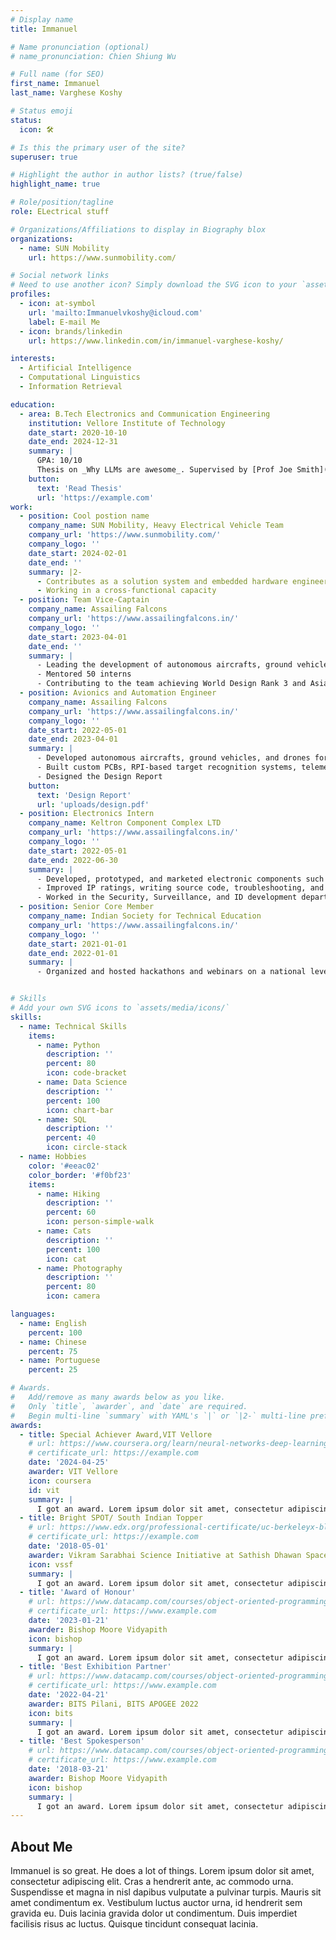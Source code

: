 ```yaml
---
# Display name
title: Immanuel

# Name pronunciation (optional)
# name_pronunciation: Chien Shiung Wu

# Full name (for SEO)
first_name: Immanuel
last_name: Varghese Koshy

# Status emoji
status:
  icon: 🛠️

# Is this the primary user of the site?
superuser: true

# Highlight the author in author lists? (true/false)
highlight_name: true

# Role/position/tagline
role: ELectrical stuff

# Organizations/Affiliations to display in Biography blox
organizations:
  - name: SUN Mobility
    url: https://www.sunmobility.com/

# Social network links
# Need to use another icon? Simply download the SVG icon to your `assets/media/icons/` folder.
profiles:
  - icon: at-symbol
    url: 'mailto:Immanuelvkoshy@icloud.com'
    label: E-mail Me
  - icon: brands/linkedin
    url: https://www.linkedin.com/in/immanuel-varghese-koshy/

interests:
  - Artificial Intelligence
  - Computational Linguistics
  - Information Retrieval

education:
  - area: B.Tech Electronics and Communication Engineering
    institution: Vellore Institute of Technology
    date_start: 2020-10-10
    date_end: 2024-12-31
    summary: |
      GPA: 10/10
      Thesis on _Why LLMs are awesome_. Supervised by [Prof Joe Smith](https://example.com). Presented papers at 5 IEEE conferences with the contributions being published in 2 Springer journals.
    button:
      text: 'Read Thesis'
      url: 'https://example.com'
work:
  - position: Cool postion name
    company_name: SUN Mobility, Heavy Electrical Vehicle Team
    company_url: 'https://www.sunmobility.com/'
    company_logo: ''
    date_start: 2024-02-01
    date_end: ''
    summary: |2-
      - Contributes as a solution system and embedded hardware engineer in a pilot team 
      - Working in a cross-functional capacity
  - position: Team Vice-Captain
    company_name: Assailing Falcons
    company_url: 'https://www.assailingfalcons.in/'
    company_logo: ''
    date_start: 2023-04-01
    date_end: ''
    summary: |
      - Leading the development of autonomous aircrafts, ground vehicles, and drones for SAE International competitions
      - Mentored 50 interns
      - Contributing to the team achieving World Design Rank 3 and Asia Rank 1
  - position: Avionics and Automation Engineer
    company_name: Assailing Falcons
    company_url: 'https://www.assailingfalcons.in/'
    company_logo: ''
    date_start: 2022-05-01
    date_end: 2023-04-01
    summary: |
      - Developed autonomous aircrafts, ground vehicles, and drones for SAE International competitions
      - Built custom PCBs, RPI-based target recognition systems, telemetry systems, and propulsion systems
      - Designed the Design Report
    button: 
      text: 'Design Report'
      url: 'uploads/design.pdf'
  - position: Electronics Intern
    company_name: Keltron Component Complex LTD
    company_url: 'https://www.assailingfalcons.in/'
    company_logo: ''
    date_start: 2022-05-01
    date_end: 2022-06-30
    summary: |
      - Developed, prototyped, and marketed electronic components such as inverters, rectifiers, and management systems for power generation applications
      - Improved IP ratings, writing source code, troubleshooting, and running system tests under supervision
      - Worked in the Security, Surveillance, and ID development department for the state of Kerala
  - position: Senior Core Member
    company_name: Indian Society for Technical Education
    company_url: 'https://www.assailingfalcons.in/'
    company_logo: ''
    date_start: 2021-01-01
    date_end: 2022-01-01
    summary: |
      - Organized and hosted hackathons and webinars on a national level


# Skills
# Add your own SVG icons to `assets/media/icons/`
skills:
  - name: Technical Skills
    items:
      - name: Python
        description: ''
        percent: 80
        icon: code-bracket
      - name: Data Science
        description: ''
        percent: 100
        icon: chart-bar
      - name: SQL
        description: ''
        percent: 40
        icon: circle-stack
  - name: Hobbies
    color: '#eeac02'
    color_border: '#f0bf23'
    items:
      - name: Hiking
        description: ''
        percent: 60
        icon: person-simple-walk
      - name: Cats
        description: ''
        percent: 100
        icon: cat
      - name: Photography
        description: ''
        percent: 80
        icon: camera

languages:
  - name: English
    percent: 100
  - name: Chinese
    percent: 75
  - name: Portuguese
    percent: 25

# Awards.
#   Add/remove as many awards below as you like.
#   Only `title`, `awarder`, and `date` are required.
#   Begin multi-line `summary` with YAML's `|` or `|2-` multi-line prefix and indent 2 spaces below.
awards:
  - title: Special Achiever Award,VIT Vellore
    # url: https://www.coursera.org/learn/neural-networks-deep-learning
    # certificate_url: https://example.com
    date: '2024-04-25'
    awarder: VIT Vellore
    icon: coursera
    id: vit
    summary: |
      I got an award. Lorem ipsum dolor sit amet, consectetur adipiscing elit. Cras a hendrerit ante, ac commodo urna. Suspendisse et magna in nisl dapibus vulputate a pulvinar turpis. Mauris sit amet condimentum ex. Vestibulum luctus auctor urna, id hendrerit sem gravida eu. Duis lacinia gravida dolor ut condimentum. Duis imperdiet facilisis risus ac luctus. Quisque tincidunt consequat lacinia.
  - title: Bright SPOT/ South Indian Topper
    # url: https://www.edx.org/professional-certificate/uc-berkeleyx-blockchain-fundamentals
    # certificate_url: https://example.com
    date: '2018-05-01'
    awarder: Vikram Sarabhai Science Initiative at Sathish Dhawan Space centre
    icon: vssf
    summary: |
      I got an award. Lorem ipsum dolor sit amet, consectetur adipiscing elit. Cras a hendrerit ante, ac commodo urna. Suspendisse et magna in nisl dapibus vulputate a pulvinar turpis. Mauris sit amet condimentum ex. Vestibulum luctus auctor urna, id hendrerit sem gravida eu. Duis lacinia gravida dolor ut condimentum. Duis imperdiet facilisis risus ac luctus. Quisque tincidunt consequat lacinia.
  - title: 'Award of Honour'
    # url: https://www.datacamp.com/courses/object-oriented-programming-with-s3-and-r6-in-r
    # certificate_url: https://www.example.com
    date: '2023-01-21'
    awarder: Bishop Moore Vidyapith
    icon: bishop
    summary: |
      I got an award. Lorem ipsum dolor sit amet, consectetur adipiscing elit. Cras a hendrerit ante, ac commodo urna. Suspendisse et magna in nisl dapibus vulputate a pulvinar turpis. Mauris sit amet condimentum ex. Vestibulum luctus auctor urna, id hendrerit sem gravida eu. Duis lacinia gravida dolor ut condimentum. Duis imperdiet facilisis risus ac luctus. Quisque tincidunt consequat lacinia.
  - title: 'Best Exhibition Partner'
    # url: https://www.datacamp.com/courses/object-oriented-programming-with-s3-and-r6-in-r
    # certificate_url: https://www.example.com
    date: '2022-04-21'
    awarder: BITS Pilani, BITS APOGEE 2022
    icon: bits
    summary: |
      I got an award. Lorem ipsum dolor sit amet, consectetur adipiscing elit. Cras a hendrerit ante, ac commodo urna. Suspendisse et magna in nisl dapibus vulputate a pulvinar turpis. Mauris sit amet condimentum ex. Vestibulum luctus auctor urna, id hendrerit sem gravida eu. Duis lacinia gravida dolor ut condimentum. Duis imperdiet facilisis risus ac luctus. Quisque tincidunt consequat lacinia.
  - title: 'Best Spokesperson'
    # url: https://www.datacamp.com/courses/object-oriented-programming-with-s3-and-r6-in-r
    # certificate_url: https://www.example.com
    date: '2018-03-21'
    awarder: Bishop Moore Vidyapith
    icon: bishop
    summary: |
      I got an award. Lorem ipsum dolor sit amet, consectetur adipiscing elit. Cras a hendrerit ante, ac commodo urna. Suspendisse et magna in nisl dapibus vulputate a pulvinar turpis. Mauris sit amet condimentum ex. Vestibulum luctus auctor urna, id hendrerit sem gravida eu. Duis lacinia gravida dolor ut condimentum. Duis imperdiet facilisis risus ac luctus. Quisque tincidunt consequat lacinia.
---
```


## About Me

Immanuel is so great. He does a lot of things. Lorem ipsum dolor sit amet, consectetur adipiscing elit. Cras a hendrerit ante, ac commodo urna. Suspendisse et magna in nisl dapibus vulputate a pulvinar turpis. Mauris sit amet condimentum ex. Vestibulum luctus auctor urna, id hendrerit sem gravida eu. Duis lacinia gravida dolor ut condimentum. Duis imperdiet facilisis risus ac luctus. Quisque tincidunt consequat lacinia.


